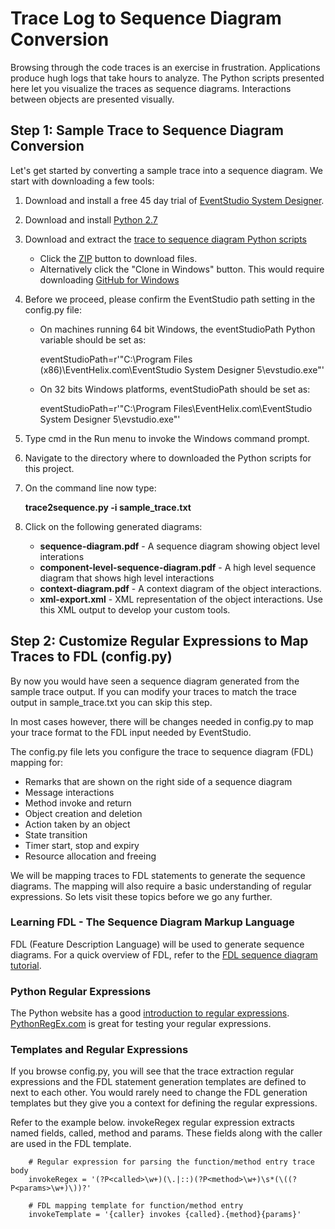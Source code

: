 # Trace Log to Sequence Diagram Conversion

Browsing through the code traces is an exercise in frustration. Applications produce hugh logs that take
hours to analyze. The Python scripts presented here let you visualize the traces as sequence diagrams. Interactions
between objects are presented visually.

## Step 1: Sample Trace to Sequence Diagram Conversion

Let's get started by converting a sample trace into a sequence diagram. We start with downloading a few tools:

1. Download and install  a free 45 day trial of [EventStudio System Designer](http://www.EventHelix.com/EventStudio).
1. Download and install [Python 2.7](http://www.python.org/getit/releases/2.7/)
1. Download and extract the [trace to sequence diagram Python scripts](https://github.com/eventhelix/trace-to-sequence-diagram)
   * Click the [ZIP](https://github.com/eventhelix/trace-to-sequence-diagram/zipball/master) button to download files.
   * Alternatively click the "Clone in Windows" button. This would require downloading [GitHub for Windows](http://windows.github.com/)
1. Before we proceed, please confirm the EventStudio path setting in the config.py file:
	* On machines running 64 bit Windows, the eventStudioPath Python variable should be set as:

		eventStudioPath=r'"C:\Program Files (x86)\EventHelix.com\EventStudio System Designer 5\evstudio.exe"'
	* On 32 bits Windows platforms, eventStudioPath should be set as:

		eventStudioPath=r'"C:\Program Files\EventHelix.com\EventStudio System Designer 5\evstudio.exe"'

		
1. Type cmd in the Run menu to invoke the Windows command prompt.
1. Navigate to the directory where to downloaded the Python scripts for this project.
1. On the command line now type:

	**trace2sequence.py -i sample_trace.txt**  

1. Click on the following generated diagrams:
	* **sequence-diagram.pdf** - A sequence diagram showing object level interations
	* **component-level-sequence-diagram.pdf** - A high level sequence diagram that shows high level interactions
	* **context-diagram.pdf** - A context diagram of the object interactions.
	* **xml-export.xml** - XML representation of the object interactions. Use this XML output to develop your custom tools.

## Step 2: Customize Regular Expressions to Map Traces to FDL (config.py)

By now you would have seen a sequence diagram generated from the sample trace output. If you can modify your traces to 
match the trace output in sample_trace.txt you can skip this step.

In most cases however, there will be changes needed in config.py to map your trace format to the FDL input needed by EventStudio.

The config.py file lets you configure the trace to sequence diagram (FDL) mapping for:
* Remarks that are shown on the right side of a sequence diagram
* Message interactions
* Method invoke and return
* Object creation and deletion
* Action taken by an object
* State transition
* Timer start, stop and expiry
* Resource allocation and freeing

We will be mapping traces to FDL statements to generate the sequence diagrams. The mapping will also require a basic understanding
of regular expressions. So lets visit these topics before we go any further.

### Learning FDL - The Sequence Diagram Markup Language

FDL (Feature Description Language) will be used to generate sequence diagrams. For a quick overview of FDL, refer to the
[FDL sequence diagram tutorial](http://www.eventhelix.com/EventStudio/sequence-diagram-tutorial.pdf).

### Python Regular Expressions

The Python website has a good [introduction to regular expressions](http://docs.python.org/library/re.html). [PythonRegEx.com](http://www.pythonregex.com/)
is great for testing your regular expressions.

### Templates and Regular Expressions

If you browse config.py, you will see that the trace extraction regular expressions and the FDL statement generation templates
are defined to next to each other. You would rarely need to change the FDL generation templates but they give you a context for
defining the regular expressions.

Refer to the example below. invokeRegex regular expression extracts named fields, called, method and params. These fields along
with the caller are used in the FDL template.

		# Regular expression for parsing the function/method entry trace body
		invokeRegex = '(?P<called>\w+)(\.|::)(?P<method>\w+)\s*(\((?P<params>\w+)\))?'

		# FDL mapping template for function/method entry
		invokeTemplate = '{caller} invokes {called}.{method}{params}'
